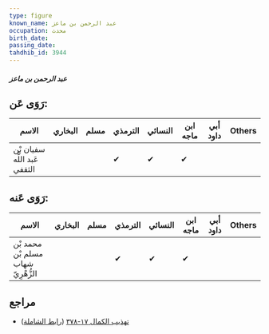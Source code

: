 ```yaml
---
type: figure
known_name: عبد الرحمن بن ماعز
occupation: محدث
birth_date:
passing_date:
tahdhib_id: 3944
---
```

##### عبد الرحمن بن ماعز

## رَوَى عَن:
| الاسم                        | البخاري | مسلم | الترمذي | النسائي | ابن ماجه | أبي داود | Others |
| ---------------------------- | ------- | ---- | ------- | ------- | -------- | -------- | ------ |
| سفيان بْن عَبد اللَّه الثقفي |         |      | ✔       | ✔       | ✔        |          |        |
## رَوَى عَنه:
| الاسم                              | البخاري | مسلم | الترمذي | النسائي | ابن ماجه | أبي داود | Others |
| ---------------------------------- | ------- | ---- | ------- | ------- | -------- | -------- | ------ |
| محمد بْن مسلم بْن شهاب الزُّهْرِيّ |         |      | ✔       | ✔       | ✔        |          |        |
## مراجع
- [تهذيب الكمال ١٧-٣٧٨](obsidian://open?vault=Tahdhib-al-Kamal&file=Figures/٣٩٤٤-عبد%20الرحمن%20بن%20ماعز) ([رابط الشاملة](https://shamela.ws/book/3722/8928))
